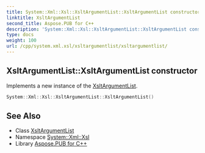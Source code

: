 ```yaml
---
title: System::Xml::Xsl::XsltArgumentList::XsltArgumentList constructor
linktitle: XsltArgumentList
second_title: Aspose.PUB for C++
description: 'System::Xml::Xsl::XsltArgumentList::XsltArgumentList constructor. Implements a new instance of the XsltArgumentList in C++.'
type: docs
weight: 100
url: /cpp/system.xml.xsl/xsltargumentlist/xsltargumentlist/
---
```

## XsltArgumentList::XsltArgumentList constructor


Implements a new instance of the [XsltArgumentList](../).

```cpp
System::Xml::Xsl::XsltArgumentList::XsltArgumentList()
```

## See Also

* Class [XsltArgumentList](../)
* Namespace [System::Xml::Xsl](../../)
* Library [Aspose.PUB for C++](../../../)
